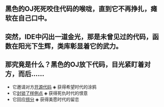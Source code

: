 ## 黑色的OJ死死咬住代码的喉咙，直到它不再挣扎，瘫软在自己口中。
## 突然，IDE中闪出一道金光，那是未曾见过的代码，函数在阳光下生辉，类库彰显着它的武力。
## 那究竟是什么？黑色的OJ放下代码，目光紧盯着对方，而后……

- 它邀请对方[开源代码]()
◈ 获得希望时代的涂鸦
- 它[封锁了样例点]()
◈ 获得死仇时代的恨意
- 它回应[捞分]()
◈ 获得美愿时代的留恋

